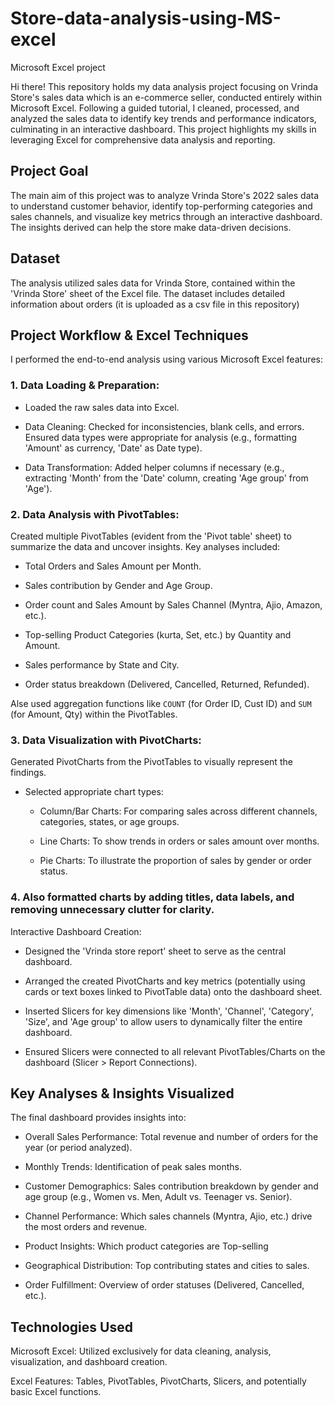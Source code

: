 # Store-data-analysis-using-MS-excel
Microsoft Excel project


Hi there! This repository holds my data analysis project focusing on Vrinda Store's sales data which is an e-commerce seller, conducted entirely within Microsoft Excel. Following a guided tutorial, I cleaned, processed, and analyzed the sales data to identify key trends and performance indicators, culminating in an interactive dashboard. This project highlights my skills in leveraging Excel for comprehensive data analysis and reporting.


## Project Goal
The main aim of this project was to analyze Vrinda Store's 2022 sales data to understand customer behavior, identify top-performing categories and sales channels, and visualize key metrics through an interactive dashboard. The insights derived can help the store make data-driven decisions.


## Dataset
The analysis utilized sales data for Vrinda Store, contained within the 'Vrinda Store' sheet of the Excel file. The dataset includes detailed information about orders
(it is uploaded as a csv file in this repository)

## Project Workflow & Excel Techniques
I performed the end-to-end analysis using various Microsoft Excel features:

### 1. Data Loading & Preparation:
- Loaded the raw sales data into Excel.

- Data Cleaning: Checked for inconsistencies, blank cells, and errors. Ensured data types were appropriate for analysis (e.g., formatting 'Amount' as currency, 'Date' as Date type).

- Data Transformation: Added helper columns if necessary (e.g., extracting 'Month' from the 'Date' column, creating 'Age group' from 'Age').


### 2. Data Analysis with PivotTables:
Created multiple PivotTables (evident from the 'Pivot table' sheet) to summarize the data and uncover insights. Key analyses included:
- Total Orders and Sales Amount per Month.

- Sales contribution by Gender and Age Group.

- Order count and Sales Amount by Sales Channel (Myntra, Ajio, Amazon, etc.).

- Top-selling Product Categories (kurta, Set, etc.) by Quantity and Amount.

- Sales performance by State and City.

- Order status breakdown (Delivered, Cancelled, Returned, Refunded).

Alse used aggregation functions like `COUNT` (for Order ID, Cust ID) and `SUM` (for Amount, Qty) within the PivotTables.


### 3. Data Visualization with PivotCharts:
Generated PivotCharts from the PivotTables to visually represent the findings.

- Selected appropriate chart types:

  - Column/Bar Charts: For comparing sales across different channels, categories, states, or age groups.

  - Line Charts: To show trends in orders or sales amount over months.

  - Pie Charts: To illustrate the proportion of sales by gender or order status.
 

### 4. Also formatted charts by adding titles, data labels, and removing unnecessary clutter for clarity.
Interactive Dashboard Creation:
- Designed the 'Vrinda store report' sheet to serve as the central dashboard.

- Arranged the created PivotCharts and key metrics (potentially using cards or text boxes linked to PivotTable data) onto the dashboard sheet.

- Inserted Slicers for key dimensions like 'Month', 'Channel', 'Category', 'Size', and 'Age group' to allow users to dynamically filter the entire dashboard.

- Ensured Slicers were connected to all relevant PivotTables/Charts on the dashboard (Slicer > Report Connections).



## Key Analyses & Insights Visualized
The final dashboard provides insights into:
- Overall Sales Performance: Total revenue and number of orders for the year (or period analyzed).

- Monthly Trends: Identification of peak sales months.

- Customer Demographics: Sales contribution breakdown by gender and age group (e.g., Women vs. Men, Adult vs. Teenager vs. Senior).

- Channel Performance: Which sales channels (Myntra, Ajio, etc.) drive the most orders and revenue.

- Product Insights: Which product categories are Top-selling

- Geographical Distribution: Top contributing states and cities to sales.

- Order Fulfillment: Overview of order statuses (Delivered, Cancelled, etc.).



## Technologies Used
Microsoft Excel: Utilized exclusively for data cleaning, analysis, visualization, and dashboard creation.

Excel Features: Tables, PivotTables, PivotCharts, Slicers, and potentially basic Excel functions.

